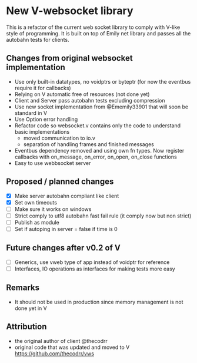 # New V-websocket library

This is a refactor of the current web socket library to comply with V-like style of programming. It is built on top of Emily net library and passes all the autobahn tests for clients. 

## Changes from original websocket implementation

- Use only built-in datatypes, no voidptrs or byteptr (for now the eventbus require it for callbacks)
- Relying on V automatic free of resources (not done yet)
- Client and Server pass autobahn tests excluding compression
- Use new socket implementation from @Ememily33901 that will soon be standard in V
- Use Option error handling 
- Refactor code so websocket.v contains only the code to understand basic implementations
    - moved communication to io.v
    - separation of handling frames and finished messages
- Eventbus dependency removed and using own fn types. Now register callbacks with on_message, on_error, on_open, on_close functions
- Easy to use webbsocket server 

## Proposed / planned changes

 * [x] Make server autobahn compliant like client
 * [x] Set own timeouts
 * [ ] Make sure it works on windows
 * [ ] Strict comply to utf8 autobahn fast fail rule (it comply now but non strict)
 * [ ] Publish as module
 * [ ] Set if autoping in server = false if time is 0

## Future changes after v0.2 of V
 * [ ] Generics, use vweb type of app instead of voidptr for reference
 * [ ] Interfaces, IO operations as interfaces for making tests more easy

## Remarks

- It should not be used in production since memory management is not done yet in V

## Attribution
- the original author of client @thecodrr 
- original code that was updated and moved to V
   https://github.com/thecodrr/vws

